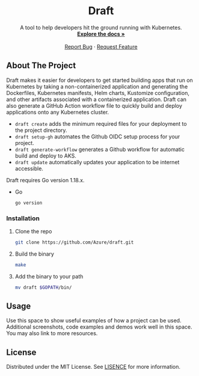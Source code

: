 <div id="top"></div>

<br />
<div align="center">
  <h1 align="center">Draft</h1>
  <p align="center">
    A tool to help developers hit the ground running with Kubernetes.
    <br />
    <a href="https://github.com/Azure/draft"><strong>Explore the docs »</strong></a>
    <br />
    <br />
    <a href="https://github.com/Azure/draft/issues">Report Bug</a>
    ·
    <a href="https://github.com/Azure/draft/issues">Request Feature</a>
  </p>
</div>


<!-- ABOUT THE PROJECT -->
## About The Project

Draft makes it easier for developers to get started building apps that run on Kubernetes by taking a non-containerized application and generating the Dockerfiles, Kubernetes manifests, Helm charts, Kustomize configuration, and other artifacts associated with a containerized application. Draft can also generate a GitHub Action workflow file to quickly build and deploy applications onto any Kubernetes cluster.   

* `draft create` adds the minimum required files for your deployment to the project directory.
* `draft setup-gh` automates the Github OIDC setup process for your project.
* `draft generate-workflow` generates a Github workflow for automatic build and deploy to AKS.
* `draft update` automatically updates your application to be internet accessible.

Draft requires Go version 1.18.x.
* Go
  ```sh
  go version
  ```

### Installation

1. Clone the repo
   ```sh
   git clone https://github.com/Azure/draft.git
   ```
2. Build the binary
   ```sh
   make
   ```
3. Add the binary to your path
   ```sh
   mv draft $GOPATH/bin/
   ```

## Usage

Use this space to show useful examples of how a project can be used. Additional screenshots, code examples and demos work well in this space. You may also link to more resources.

## License

Distributed under the MIT License. See [LISENCE](https://github.com/Azure/draft/blob/main/LICENSE) for more information.

